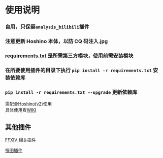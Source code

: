 # 使用说明

### 自用，只保留`analysis_bilibili`插件

### 注意更新 Hoshino 本体，以防 CQ 码注入.jpg<br>

### requirements.txt 是所需第三方模块，使用前需安装模块<br>

### 在所要使用插件的目录下执行 `pip install -r requirements.txt` 安装依赖库<br>

### `pip install -r requirements.txt --upgrade` 更新依赖库<br>

需配合[Hoshino(v2)](https://github.com/Ice-Cirno/HoshinoBot)使用<br>
具体使用看[WIKI](https://github.com/mengshouer/HoshinoBot-Plugins/wiki)<br>

## 其他插件

[FFXIV 相关插件](https://github.com/mengshouer/HoshinoBot-Plugins/tree/ffxiv)

[搜图插件](https://github.com/mengshouer/HoshinoBot-Plugins/tree/picsearch)
